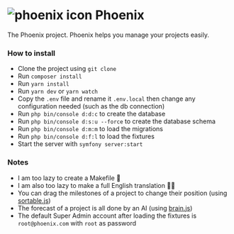 # ![phoenix icon](https://github.com/YummYume/Phoenix/blob/master/public/icons/favicon.ico?raw=true) Phoenix
The Phoenix project. Phoenix helps you manage your projects easily.

### How to install
- Clone the project using `git clone`
- Run `composer install`
- Run `yarn install`
- Run `yarn dev` or `yarn watch`
- Copy the `.env` file and rename it `.env.local` then change any configuration needed (such as the db connection)
- Run `php bin/console d:d:c` to create the database
- Run `php bin/console d:s:u --force` to create the database schema
- Run `php bin/console d:m:m` to load the migrations
- Run `php bin/console d:f:l` to load the fixtures
- Start the server with `symfony server:start`

### Notes
- I am too lazy to create a Makefile 🥱
- I am also too lazy to make a full English translation 🥱🥱
- You can drag the milestones of a project to change their position (using [sortable.js](url=https://github.com/SortableJS/Sortable))
- The forecast of a project is all done by an AI (using [brain.js](https://github.com/BrainJS/brain.js))
- The default Super Admin account after loading the fixtures is `root@phoenix.com` with `root` as password
